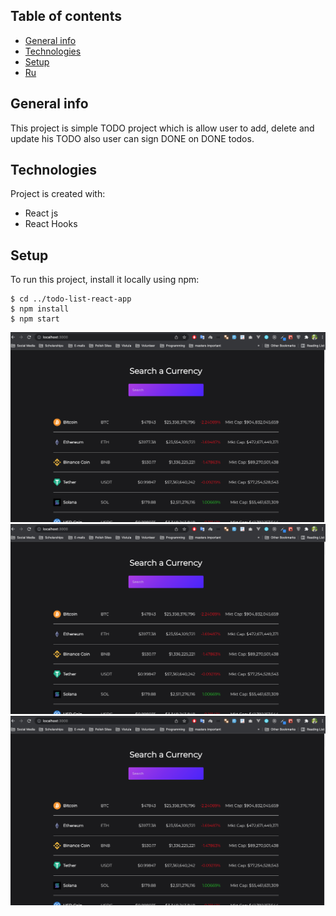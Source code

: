 ## Table of contents
* [General info](#general-info)
* [Technologies](#technologies)
* [Setup](#setup)
* [Ru](#setup)

## General info
This project is simple TODO project which is allow user to add, delete and update his TODO also user can sign DONE on DONE todos.
	
## Technologies
Project is created with:
* React js
* React Hooks


	
## Setup
To run this project, install it locally using npm:

```
$ cd ../todo-list-react-app
$ npm install
$ npm start
```
![Run](https://github.com/KamalEssam/react-api-crypto-tracker/blob/main/img/run.png)
![Run](https://github.com/KamalEssam/react-api-crypto-tracker/blob/main/img/run.png)
![Run](https://github.com/KamalEssam/react-api-crypto-tracker/blob/main/img/run.png)
